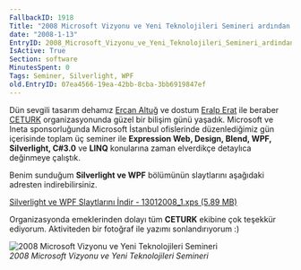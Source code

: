 ```yaml
---
FallbackID: 1918
Title: "2008 Microsoft Vizyonu ve Yeni Teknolojileri Semineri ardından."
date: "2008-1-13"
EntryID: 2008_Microsoft_Vizyonu_ve_Yeni_Teknolojileri_Semineri_ardindan
IsActive: True
Section: software
MinutesSpent: 0
Tags: Seminer, Silverlight, WPF
old.EntryID: 07ea4566-19ea-42bb-8cba-3bb6919847ef
---
```

Dün sevgili tasarım dehamız [Ercan
Altuğ](http://ercanaltug.blogspot.com/) ve dostum [Eralp
Erat](http://www.eralperat.com/) ile beraber
[CETURK](http://www.ceturk.com/) organizasyonunda güzel bir bilişim günü
yaşadık. Microsoft ve Ineta sponsorluğunda Microsoft İstanbul
ofislerinde düzenlediğimiz gün içerisinde toplam üç seminer ile
**Expression Web, Design, Blend, WPF, Silverlight, C\#3.0** ve **LINQ**
konularına zaman elverdikçe detaylıca değinmeye çalıştık.

Benim sunduğum **Silverlight ve WPF** bölümünün slaytlarını aşağıdaki
adresten indirebilirsiniz.

[Silverlight ve WPF Slaytlarını İndir - 13012008\_1.xps (5.89
MB)](media/2008_Microsoft_Vizyonu_ve_Yeni_Teknolojileri_Semineri_ardindan/13012008_1.xps)

Organizasyonda emeklerinden dolayı tüm **CETURK** ekibine çok teşekkür
ediyorum. Aktiviteden bir fotoğraf ile yazımı sonlandırıyorum :)

![2008 Microsoft Vizyonu ve Yeni Teknolojileri
Semineri](media/2008_Microsoft_Vizyonu_ve_Yeni_Teknolojileri_Semineri_ardindan/13012008.jpg)\
*2008 Microsoft Vizyonu ve Yeni Teknolojileri Semineri*


